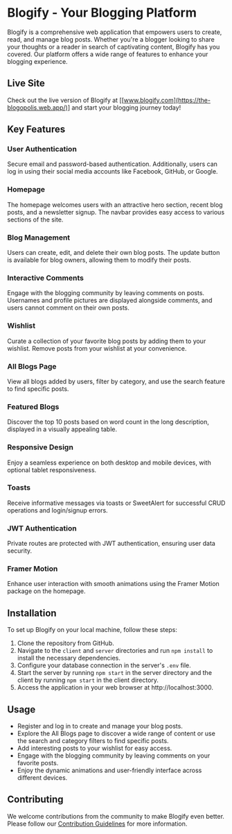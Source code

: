 # Blogify - Your Blogging Platform

Blogify is a comprehensive web application that empowers users to create, read, and manage blog posts. Whether you're a blogger looking to share your thoughts or a reader in search of captivating content, Blogify has you covered. Our platform offers a wide range of features to enhance your blogging experience.

## Live Site

Check out the live version of Blogify at [[www.blogify.com](https://the-blogopolis.web.app/)] and start your blogging journey today!

## Key Features

### User Authentication

Secure email and password-based authentication. Additionally, users can log in using their social media accounts like Facebook, GitHub, or Google.

### Homepage

The homepage welcomes users with an attractive hero section, recent blog posts, and a newsletter signup. The navbar provides easy access to various sections of the site.

### Blog Management

Users can create, edit, and delete their own blog posts. The update button is available for blog owners, allowing them to modify their posts.

### Interactive Comments

Engage with the blogging community by leaving comments on posts. Usernames and profile pictures are displayed alongside comments, and users cannot comment on their own posts.

### Wishlist

Curate a collection of your favorite blog posts by adding them to your wishlist. Remove posts from your wishlist at your convenience.

### All Blogs Page

View all blogs added by users, filter by category, and use the search feature to find specific posts.

### Featured Blogs

Discover the top 10 posts based on word count in the long description, displayed in a visually appealing table.

### Responsive Design

Enjoy a seamless experience on both desktop and mobile devices, with optional tablet responsiveness.

### Toasts

Receive informative messages via toasts or SweetAlert for successful CRUD operations and login/signup errors.

### JWT Authentication

Private routes are protected with JWT authentication, ensuring user data security.

### Framer Motion

Enhance user interaction with smooth animations using the Framer Motion package on the homepage.

## Installation

To set up Blogify on your local machine, follow these steps:

1. Clone the repository from GitHub.
2. Navigate to the `client` and `server` directories and run `npm install` to install the necessary dependencies.
3. Configure your database connection in the server's `.env` file.
4. Start the server by running `npm start` in the server directory and the client by running `npm start` in the client directory.
5. Access the application in your web browser at http://localhost:3000.

## Usage

- Register and log in to create and manage your blog posts.
- Explore the All Blogs page to discover a wide range of content or use the search and category filters to find specific posts.
- Add interesting posts to your wishlist for easy access.
- Engage with the blogging community by leaving comments on your favorite posts.
- Enjoy the dynamic animations and user-friendly interface across different devices.

## Contributing

We welcome contributions from the community to make Blogify even better. Please follow our [Contribution Guidelines](CONTRIBUTING.md) for more information.


